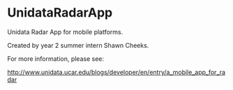 UnidataRadarApp
===============

Unidata Radar App for mobile platforms.

Created by year 2 summer intern Shawn Cheeks.

For more information, please see:

http://www.unidata.ucar.edu/blogs/developer/en/entry/a_mobile_app_for_radar
